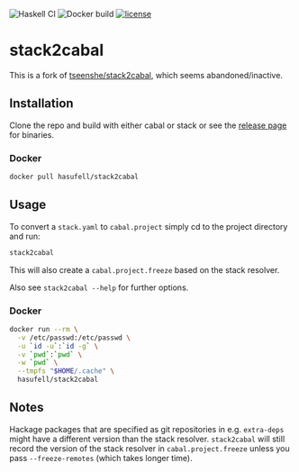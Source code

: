 ![Haskell CI](https://github.com/hasufell/stack2cabal/workflows/Haskell%20CI/badge.svg)
![Docker build](https://github.com/hasufell/stack2cabal/workflows/Docker%20build/badge.svg)
[![license](https://img.shields.io/github/license/hasufell/stack2cabal.svg)](LICENSE)

# stack2cabal

This is a fork of [tseenshe/stack2cabal](https://gitlab.com/tseenshe/stack2cabal),
which seems abandoned/inactive.

## Installation

Clone the repo and build with either cabal or stack or see the [release page](https://github.com/hasufell/stack2cabal/releases)
for binaries.

### Docker

```sh
docker pull hasufell/stack2cabal
```

## Usage

To convert a `stack.yaml` to `cabal.project` simply cd to the project directory and run:

```sh
stack2cabal
```

This will also create a `cabal.project.freeze` based on the stack resolver.

Also see `stack2cabal --help` for further options.

### Docker

```sh
docker run --rm \
  -v /etc/passwd:/etc/passwd \
  -u `id -u`:`id -g` \
  -v `pwd`:`pwd` \
  -w `pwd` \
  --tmpfs "$HOME/.cache" \
  hasufell/stack2cabal
```

## Notes

Hackage packages that are specified as git repositories in e.g. `extra-deps` might
have a different version than the stack resolver. `stack2cabal` will still record the
version of the stack resolver in `cabal.project.freeze` unless you pass `--freeze-remotes`
(which takes longer time).
